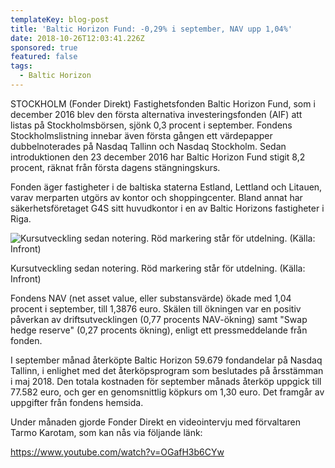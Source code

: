 ```yaml
---
templateKey: blog-post
title: 'Baltic Horizon Fund: -0,29% i september, NAV upp 1,04%'
date: 2018-10-26T12:03:41.226Z
sponsored: true
featured: false
tags:
  - Baltic Horizon
---
```

STOCKHOLM (Fonder Direkt) Fastighetsfonden Baltic Horizon Fund, som i december 2016 blev den första alternativa investeringsfonden (AIF) att listas på Stockholmsbörsen, sjönk 0,3 procent i september. Fondens Stockholmslistning innebar även första gången ett värdepapper dubbelnoterades på Nasdaq Tallinn och Nasdaq Stockholm. Sedan introduktionen den 23 december 2016 har Baltic Horizon Fund stigit 8,2 procent, räknat från första dagens stängningskurs.

Fonden äger fastigheter i de baltiska staterna Estland, Lettland och Litauen, varav merparten utgörs av kontor och shoppingcenter. Bland annat har säkerhetsföretaget G4S sitt huvudkontor i en av Baltic Horizons fastigheter i Riga.

![Kursutveckling sedan notering. Röd markering står för utdelning. (Källa: Infront)](/img/111.png)

<span class="image-caption">Kursutveckling sedan notering. Röd markering står för utdelning. (Källa: Infront)</span>

Fondens NAV (net asset value, eller substansvärde) ökade med 1,04 procent i september, till 1,3876 euro. Skälen till ökningen var en positiv påverkan av driftsutvecklingen (0,77 procents NAV-ökning) samt "Swap hedge reserve" (0,27 procents ökning), enligt ett pressmeddelande från fonden.

I september månad återköpte Baltic Horizon 59.679 fondandelar på Nasdaq Tallinn, i enlighet med det återköpsprogram som beslutades på årsstämman i maj 2018. Den totala kostnaden för september månads återköp uppgick till 77.582 euro, och ger en genomsnittlig köpkurs om 1,30 euro. Det framgår av uppgifter från fondens hemsida.

Under månaden gjorde Fonder Direkt en videointervju med förvaltaren Tarmo Karotam, som kan nås via följande länk:

<https://www.youtube.com/watch?v=OGafH3b6CYw>
